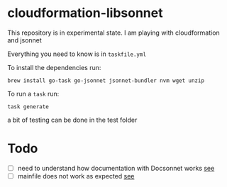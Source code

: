 # cloudformation-libsonnet

This repository is in experimental state. I am playing with cloudformation and jsonnet

Everything you need to know is in `taskfile.yml`

To install the dependencies run:
```shell
brew install go-task go-jsonnet jsonnet-bundler nvm wget unzip
```

To run a `task` run:
```shell
task generate
```

a bit of testing can be done in the test folder

# Todo
- [ ] need to understand how documentation with Docsonnet works [see](https://jsonnet-libs.github.io/jsonnet-training-course/lesson5.html)
- [ ] mainfile does not work as expected [see](https://jsonnet-libs.github.io/jsonnet-training-course/lesson4.html)

